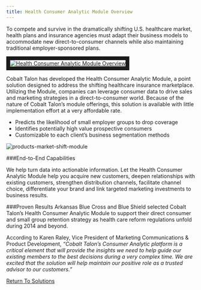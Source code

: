 ```yaml
---
title: Health Consumer Analytic Module Overview
---
```


To compete and survive in the dramatically shifting U.S. healthcare market, health plans and insurance agencies must adapt their business models to accommodate new direct-to-consumer channels while also maintaining traditional employer-sponsored plans.

<a href="http://www.youtube.com/watch?feature=player_embedded&v=7FWsnS-QUPs" target="_blank"><img src="/images/updates_videoplay.jpg" alt="Health Consumer Analytic Module Overview" width=“560” height=“315” border="10" /></a>

Cobalt Talon has developed the Health Consumer Analytic Module, a point solution designed to address the shifting healthcare insurance marketplace. Utilizing the Module, companies can leverage consumer data to drive sales and marketing strategies in a direct-to-consumer world. Because of the nature of Cobalt Talon’s module offerings, this solution is available with little implementation effort at a very affordable rate.

* Predicts the likelihood of small employer groups to drop coverage
* Identifies potentially high value prospective consumers
* Customizable to each client’s business segmentation methods


![products-market-shift-module](/images/solutions/consumeranalyticmodule_screenshot.jpg)


###End-to-End Capabilities

We help turn data into actionable information. Let the Health Consumer Analytic Module help you acquire new customers, deepen relationships with existing customers, strengthen distribution channels, facilitate channel choice, differentiate your brand and link targeted marketing investments to business results.

###Proven Results
Arkansas Blue Cross and Blue Shield selected Cobalt Talon’s Health Consumer Analytic Module to support their direct consumer and small group retention strategy as health care reform regulations unfold during 2014 and beyond. 

According to Karen Raley, Vice President of Marketing Communications & Product Development, _“Cobalt Talon’s Consumer Analytic platform is a critical element that will provide the insights we need to help guide our existing members to the best decisions during a very complex time.  We are excited that the solution will help maintain our positive role as a trusted advisor to our customers.”_

<a href="" class="back_one">Return To Solutions</a>
